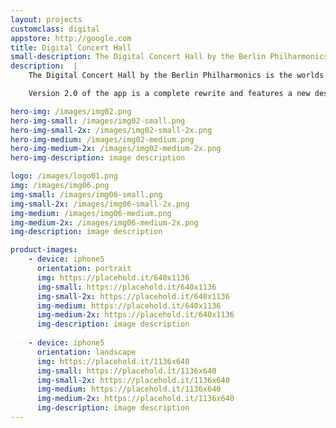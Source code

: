 ```yaml
---
layout: projects
customclass: digital
appstore: http://google.com
title: Digital Concert Hall
small-description: The Digital Concert Hall by the Berlin Philharmonics is the worlds biggest collection of videos of classical concerts.
description:  |
    The Digital Concert Hall by the Berlin Philharmonics is the worlds biggest collection of videos of classical concerts. The archive has an ever growing list of about 280 concerts from the Karajan years until today, in the highest production quality, which is exclusively available only there. Additionally the app features a selection of documentary movies, free educational content and free video interviews with the artists. On top of that, all concerts by the Berlin Philharmonics are streamed live in best HD quality to a worldwide audience.

    Version 2.0 of the app is a complete rewrite and features a new design as well as new ways to consume the video content: Besides being heavily optimized for Airplay and offline use, the app will continue playback even in the background while using other apps.

hero-img: /images/img02.png
hero-img-small: /images/img02-small.png
hero-img-small-2x: /images/img02-small-2x.png
hero-img-medium: /images/img02-medium.png
hero-img-medium-2x: /images/img02-medium-2x.png
hero-img-description: image description

logo: /images/logo01.png
img: /images/img06.png
img-small: /images/img06-small.png
img-small-2x: /images/img06-small-2x.png
img-medium: /images/img06-medium.png
img-medium-2x: /images/img06-medium-2x.png
img-description: image description

product-images:
    - device: iphone5
      orientation: portrait
      img: https://placehold.it/640x1136
      img-small: https://placehold.it/640x1136
      img-small-2x: https://placehold.it/640x1136
      img-medium: https://placehold.it/640x1136
      img-medium-2x: https://placehold.it/640x1136
      img-description: image description
    
    - device: iphone5
      orientation: landscape
      img: https://placehold.it/1136x640
      img-small: https://placehold.it/1136x640
      img-small-2x: https://placehold.it/1136x640
      img-medium: https://placehold.it/1136x640
      img-medium-2x: https://placehold.it/1136x640
      img-description: image description
---
```

